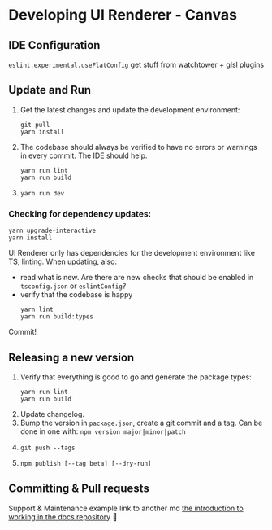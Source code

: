 # Developing UI Renderer - Canvas

## IDE Configuration

`eslint.experimental.useFlatConfig`
get stuff from watchtower + glsl plugins

## Update and Run
1. Get the latest changes and update the development environment:
   ```
   git pull
   yarn install
   ```

2. The codebase should always be verified to have no errors or warnings in every commit. The IDE should help.
   ```
   yarn run lint  
   yarn run build
   ```

3. ```
   yarn run dev
   ```

### Checking for dependency updates:
   ```
   yarn upgrade-interactive
   yarn install
   ```

   UI Renderer only has dependencies for the development environment like TS, linting. When updating, also:
   - read what is new. Are there are new checks that should be enabled in `tsconfig.json` or `eslintConfig`?
   - verify that the codebase is happy
      ```
      yarn lint  
      yarn run build:types
      ```
   Commit!


## Releasing a new version

1. Verify that everything is good to go and generate the package types:  
   ```
   yarn run lint  
   yarn run build
   ```
2. Update changelog.
3. Bump the version in `package.json`, create a git commit and a tag. Can be done in one with: `npm version major|minor|patch`
4. ```
   git push --tags
   ```
5. ```
   npm publish [--tag beta] [--dry-run]
   ```

## Committing & Pull requests

Support & Maintenance
example link to another md [the introduction to working in the docs repository](/contributing/working-in-docs-repository.md) :confetti_ball:
